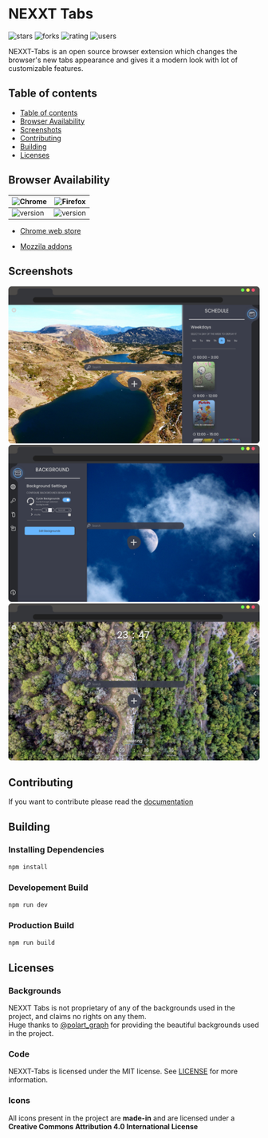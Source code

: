 
# NEXXT Tabs
![stars](https://img.shields.io/github/stars/NoCymer/nexxt-tabs?labelColor=1a1b26&color=E0979F&style=for-the-badge)
![forks](https://img.shields.io/github/forks/NoCymer/nexxt-tabs?labelColor=1a1b26&color=E0979F&style=for-the-badge)
![rating](https://img.shields.io/chrome-web-store/rating/dbocanalfbkfdbpjpnbjmipaidlogbmi?color=%23E0979F&style=for-the-badge&labelColor=1a1b26)
![users](https://img.shields.io/chrome-web-store/users/dbocanalfbkfdbpjpnbjmipaidlogbmi?color=%23E0979F&style=for-the-badge&labelColor=1a1b26)

NEXXT-Tabs is an open source browser extension which changes the browser's new tabs appearance and gives it a modern look with lot of customizable features.

## Table of contents

- [Table of contents](#table-of-contents)
- [Browser Availability](#browser-availability)
- [Screenshots](#screenshots)
- [Contributing](#contributing)
- [Building](#building)
- [Licenses](#licenses)

## Browser Availability

![Chrome](https://raw.githubusercontent.com/alrra/browser-logos/main/src/chrome/chrome_48x48.png) | ![Firefox](https://raw.githubusercontent.com/alrra/browser-logos/main/src/firefox/firefox_48x48.png) |
--- | --- |
![version](https://img.shields.io/chrome-web-store/v/dbocanalfbkfdbpjpnbjmipaidlogbmi?style=for-the-badge&labelColor=1a1b26&color=E0979F) | ![version](https://img.shields.io/amo/v/nexxt-tabs?style=for-the-badge&labelColor=1a1b26&color=E0979F) | 

- [Chrome web store](https://chrome.google.com/webstore/detail/nexxt-tabs/dbocanalfbkfdbpjpnbjmipaidlogbmi)

- [Mozzila addons](https://addons.mozilla.org/en-US/firefox/addon/nexxt-tabs/)

## Screenshots

![Screenshot1](/screenshots/screenshot1.png)
![Screenshot2](/screenshots/screenshot2.png)
![Screenshot3](/screenshots/screenshot3.png)

## Contributing
If you want to contribute please read the [documentation](https://github.com/NoCymer/NEXXT-Tabs/wiki)

## Building

### Installing Dependencies

```bash 
npm install
```

### Developement Build

```bash 
npm run dev
```

### Production Build

```bash 
npm run build
```

## Licenses

### Backgrounds
NEXXT Tabs is not proprietary of any of the backgrounds used in the project, and claims no rights on any them.<br>
Huge thanks to [@polart_graph](https://www.instagram.com/polart_graph) for providing the beautiful backgrounds used in the project.

### Code

NEXXT-Tabs is licensed under the MIT license. See [LICENSE](https://github.com/NoCymer/nexxt-tabs/blob/main/LICENSE) for more information.

### Icons
All icons present in the project are **made-in** and are licensed under a **Creative Commons Attribution 4.0 International License**




